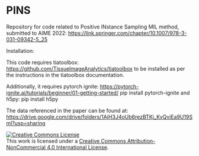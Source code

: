 # PINS
Repository for code related to Positive INstance Sampling MIL method, submitted to AIME 2022:
https://link.springer.com/chapter/10.1007/978-3-031-09342-5_25

Installation:

This code requires tiatoolbox: https://github.com/TissueImageAnalytics/tiatoolbox to be installed as per the instructions in the tiatoolbox documentation.

Additionally, it requires pytorch ignite: https://pytorch-ignite.ai/tutorials/beginner/01-getting-started/
pip install pytorch-ignite
and h5py: 
pip install h5py

The data referenced in the paper can be found at: https://drive.google.com/drive/folders/1AjH3J4oUb6rezBTKj_KvQviEa9U19Sml?usp=sharing  

<a rel="license" href="http://creativecommons.org/licenses/by-nc/4.0/"><img alt="Creative Commons License" style="border-width:0" src="https://i.creativecommons.org/l/by-nc/4.0/88x31.png" /></a><br />This work is licensed under a <a rel="license" href="http://creativecommons.org/licenses/by-nc/4.0/">Creative Commons Attribution-NonCommercial 4.0 International License</a>.
